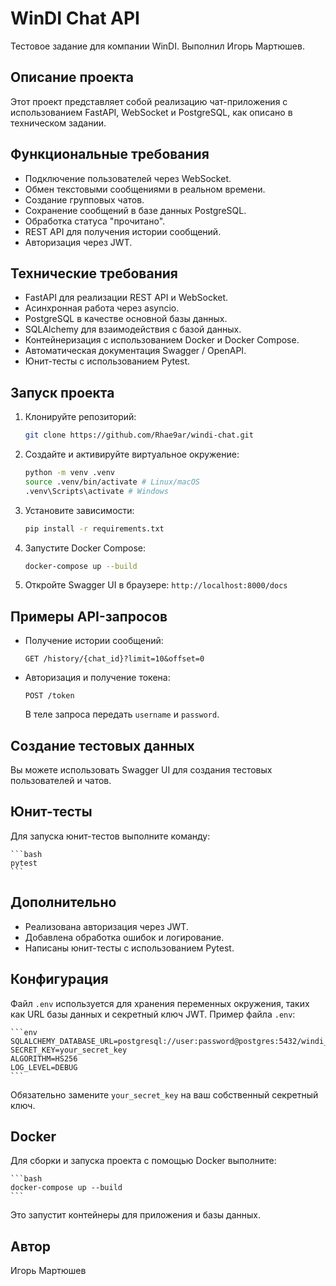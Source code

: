 # WinDI Chat API

Тестовое задание для компании WinDI. Выполнил Игорь Мартюшев.

## Описание проекта

Этот проект представляет собой реализацию чат-приложения с использованием FastAPI, WebSocket и PostgreSQL, как описано в техническом задании.

## Функциональные требования

- Подключение пользователей через WebSocket.
- Обмен текстовыми сообщениями в реальном времени.
- Создание групповых чатов.
- Сохранение сообщений в базе данных PostgreSQL.
- Обработка статуса "прочитано".
- REST API для получения истории сообщений.
- Авторизация через JWT.

## Технические требования

- FastAPI для реализации REST API и WebSocket.
- Асинхронная работа через asyncio.
- PostgreSQL в качестве основной базы данных.
- SQLAlchemy для взаимодействия с базой данных.
- Контейнеризация с использованием Docker и Docker Compose.
- Автоматическая документация Swagger / OpenAPI.
- Юнит-тесты с использованием Pytest.

## Запуск проекта

1. Клонируйте репозиторий:

    ```bash
    git clone https://github.com/Rhae9ar/windi-chat.git
    ```

2. Создайте и активируйте виртуальное окружение:

    ```bash
    python -m venv .venv
    source .venv/bin/activate # Linux/macOS
    .venv\Scripts\activate # Windows
    ```

3. Установите зависимости:

    ```bash
    pip install -r requirements.txt
    ```

4. Запустите Docker Compose:

    ```bash
    docker-compose up --build
    ```

5. Откройте Swagger UI в браузере: `http://localhost:8000/docs`

## Примеры API-запросов

- Получение истории сообщений:

    ```http
    GET /history/{chat_id}?limit=10&offset=0
    ```

- Авторизация и получение токена:

    ```http
    POST /token
    ```

    В теле запроса передать `username` и `password`.

## Создание тестовых данных

Вы можете использовать Swagger UI для создания тестовых пользователей и чатов.

## Юнит-тесты

Для запуска юнит-тестов выполните команду:

    ```bash
    pytest
    ```

## Дополнительно

- Реализована авторизация через JWT.
- Добавлена обработка ошибок и логирование.
- Написаны юнит-тесты с использованием Pytest.

## Конфигурация

Файл `.env` используется для хранения переменных окружения, таких как URL базы данных и секретный ключ JWT. Пример файла `.env`:

    ```env
    SQLALCHEMY_DATABASE_URL=postgresql://user:password@postgres:5432/windi_chat
    SECRET_KEY=your_secret_key
    ALGORITHM=HS256
    LOG_LEVEL=DEBUG
    ```

Обязательно замените `your_secret_key` на ваш собственный секретный ключ.

## Docker

Для сборки и запуска проекта с помощью Docker выполните:

    ```bash
    docker-compose up --build
    ```

Это запустит контейнеры для приложения и базы данных.

## Автор

Игорь Мартюшев

